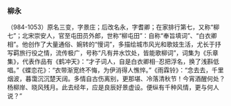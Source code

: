 ### 柳永
（984-1053）原名三变，字景庄；后改名永，字耆卿；在家排行第七，又称“柳七”；北宋崇安人，官至屯田员外郎，世称“柳屯田”：自称“奉旨填词”、“白衣卿相”。他创作了大量通俗、婉转的“慢词”，多描绘城市风光和歌妓生活，尤长于抒写羁旅行役之情，流传极广，号称“凡有井水饮处，皆能歌柳词”，词集为《乐章集》，代表作品有《鹤冲天》：“才子词人，自是白衣卿相··忍把浮名，换了浅斟低唱。”《蝶恋花》：“衣带渐宽终不悔，为伊消得人憔悴。”《雨霖铃》：“念去去，千里烟波，暮霭沉沉楚天阔。多情自古伤离别，更那堪、冷落清秋节！今宵酒醒何处？杨柳岸、晓风残月。此去经年，应是良辰好景虚设。便纵有千种风情，更与何人说？”